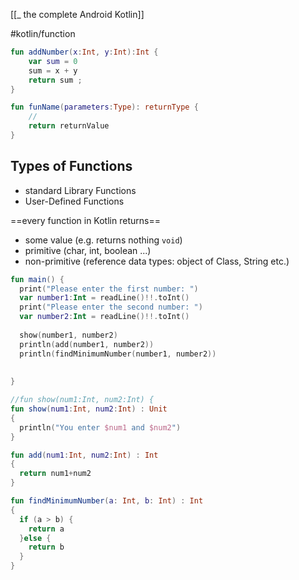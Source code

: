 [[_ the complete Android Kotlin]]

#kotlin/function

```kotlin
fun addNumber(x:Int, y:Int):Int {
	var sum = 0
	sum = x + y
	return sum ;
}
```


```kotlin
fun funName(parameters:Type): returnType {
	//
	return returnValue
}
```

## Types of Functions
- standard Library Functions
- User-Defined Functions

==every function in Kotlin returns==
- some value (e.g. returns nothing `void`)
- primitive (char, int, boolean ...)
- non-primitive (reference data types: object of Class, String etc.)


```kotlin
fun main() {
  print("Please enter the first number: ")
  var number1:Int = readLine()!!.toInt()
  print("Please enter the second number: ")
  var number2:Int = readLine()!!.toInt()
  
  show(number1, number2)
  println(add(number1, number2))
  println(findMinimumNumber(number1, number2))
  
  
}

//fun show(num1:Int, num2:Int) {
fun show(num1:Int, num2:Int) : Unit 
{
  println("You enter $num1 and $num2")  
}

fun add(num1:Int, num2:Int) : Int
{
  return num1+num2
}

fun findMinimumNumber(a: Int, b: Int) : Int 
{
  if (a > b) {
    return a
  }else {
    return b
  }
}
```
